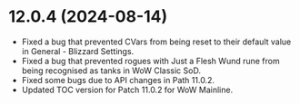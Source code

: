 # 12.0.4 (2024-08-14)

* Fixed a bug that prevented CVars from being reset to their default value in General - Blizzard Settings.
* Fixed a bug that prevented rogues with Just a Flesh Wund rune from being recognised as tanks in WoW Classic SoD.
* Fixed some bugs due to API changes in Path 11.0.2. 
* Updated TOC version for Patch 11.0.2 for WoW Mainline.